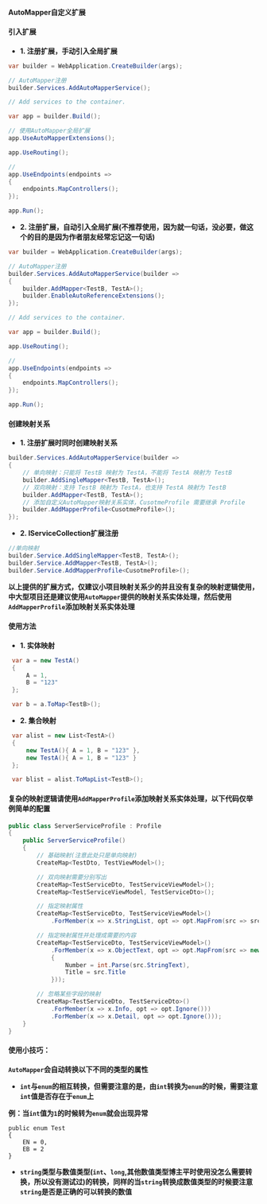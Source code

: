 #### **AutoMapper自定义扩展**


#### **引入扩展**

- **1. 注册扩展，手动引入全局扩展**
```csharp
var builder = WebApplication.CreateBuilder(args);

// AutoMapper注册
builder.Services.AddAutoMapperService();

// Add services to the container.

var app = builder.Build();

// 使用AutoMapper全局扩展
app.UseAutoMapperExtensions();

app.UseRouting();

//
app.UseEndpoints(endpoints =>
{
    endpoints.MapControllers();
});

app.Run();
```

- **2. 注册扩展，自动引入全局扩展(不推荐使用，因为就一句话，没必要，做这个的目的是因为作者朋友经常忘记这一句话)**

```csharp
var builder = WebApplication.CreateBuilder(args);

// AutoMapper注册
builder.Services.AddAutoMapperService(builder =>
{
    builder.AddMapper<TestB, TestA>();
    builder.EnableAutoReferenceExtensions();
});

// Add services to the container.

var app = builder.Build();

app.UseRouting();

//
app.UseEndpoints(endpoints =>
{
    endpoints.MapControllers();
});

app.Run();
```


#### **创建映射关系**

- **1. 注册扩展时同时创建映射关系**

```csharp
builder.Services.AddAutoMapperService(builder =>
{
    // 单向映射：只能将 TestB 映射为 TestA，不能将 TestA 映射为 TestB
    builder.AddSingleMapper<TestB, TestA>();
    // 双向映射：支持 TestB 映射为 TestA，也支持 TestA 映射为 TestB
    builder.AddMapper<TestB, TestA>();
    // 添加自定义AutoMapper映射关系实体，CusotmeProfile 需要继承 Profile
    builder.AddMapperProfile<CusotmeProfile>();
});
```

- **2. IServiceCollection扩展注册**

```csharp
//单向映射
builder.Service.AddSingleMapper<TestB, TestA>();
builder.Service.AddMapper<TestB, TestA>();
builder.Service.AddMapperProfile<CusotmeProfile>();
```


**以上提供的扩展方式，仅建议小项目映射关系少的并且没有复杂的映射逻辑使用，中大型项目还是建议使用`AutoMapper`提供的映射关系实体处理，然后使用`AddMapperProfile`添加映射关系实体处理**

#### **使用方法**

- **1. 实体映射**
```csharp
 var a = new TestA()
 {
     A = 1,
     B = "123"
 };

 var b = a.ToMap<TestB>();
```

- **2. 集合映射**

```csharp
 var alist = new List<TestA>()
 {
     new TestA(){ A = 1, B = "123" }, 
     new TestA(){ A = 1, B = "123" }
 };

 var blist = alist.ToMapList<TestB>();
```

#### **复杂的映射逻辑请使用`AddMapperProfile`添加映射关系实体处理，以下代码仅举例简单的配置**

```csharp
public class ServerServiceProfile : Profile
{
    public ServerServiceProfile()
    {
        // 基础映射(注意此处只是单向映射)
        CreateMap<TestDto, TestViewModel>();

        // 双向映射需要分别写出
        CreateMap<TestServiceDto, TestServiceViewModel>();
        CreateMap<TestServiceViewModel, TestServiceDto>();

        // 指定映射属性
        CreateMap<TestServiceDto, TestServiceViewModel>()
            .ForMember(x => x.StringList, opt => opt.MapFrom(src => src.JsobString));

        // 指定映射属性并处理成需要的内容
        CreateMap<TestServiceDto, TestServiceViewModel>()
            .ForMember(x => x.ObjectText, opt => opt.MapFrom(src => new TestObj()
            {
                Number = int.Parse(src.StringText),
                Title = src.Title
            }));

        // 忽略某些字段的映射
        CreateMap<TestServiceDto, TestServiceDto>()
            .ForMember(x => x.Info, opt => opt.Ignore()))
            .ForMember(x => x.Detail, opt => opt.Ignore()));
    }
}
```

#### 使用小技巧：
**`AutoMapper`会自动转换以下不同的类型的属性**
- **`int`与`enum`的相互转换，但需要注意的是，由`int`转换为`enum`的时候，需要注意`int`值是否存在于`enum`上**


**例：当`int`值为`1`的时候转为`enum`就会出现异常**
```
public enum Test
{
    EN = 0,
    EB = 2
}
```

- **`string`类型与数值类型(`int`、`long`,其他数值类型博主平时使用没怎么需要转换，所以没有测试过)的转换，同样的当`string`转换成数值类型的时候要注意`string`是否是正确的可以转换的数值**
  
